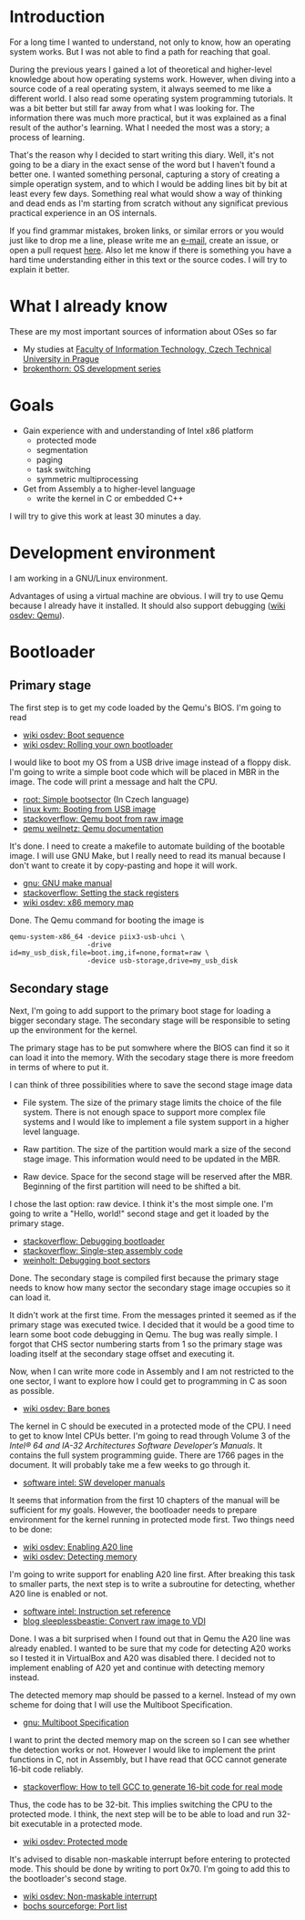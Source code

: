 # Introduction

For a long time I wanted to understand, not only to know, how an
operating system works. But I was not able to find a path for reaching
that goal.

During the previous years I gained a lot of theoretical and
higher-level knowledge about how operating systems work. However, when
diving into a source code of a real operating system, it always seemed
to me like a different world. I also read some operating system
programming tutorials. It was a bit better but still far away from
what I was looking for. The information there was much more practical,
but it was explained as a final result of the author's learning. What
I needed the most was a story; a process of learning.

That's the reason why I decided to start writing this diary. Well,
it's not going to be a diary in the exact sense of the word but I
haven't found a better one. I wanted something personal, capturing a
story of creating a simple operatign system, and to which I would be
adding lines bit by bit at least every few days. Something real what
would show a way of thinking and dead ends as I'm starting from
scratch without any significat previous practical experience in an OS
internals.

If you find grammar mistakes, broken links, or similar errors or you
would just like to drop me a line, please write me an
[e-mail](https://github.com/jansucan), create an issue, or open a pull
request [here](https://github.com/jansucan/beginner-os-developer-diary).
Also let me know if there is something you have a hard time
understanding either in this text or the source codes. I will try to
explain it better.

# What I already know

These are my most important sources of information about OSes so far

- My studies at
  [Faculty of Information Technology, Czech Technical University in Prague](https://fit.cvut.cz/)
- [brokenthorn: OS development series](http://www.brokenthorn.com/Resources/OSDevIndex.html)

# Goals

- Gain experience with and understanding of Intel x86 platform
    - protected mode
	- segmentation
	- paging
	- task switching
	- symmetric multiprocessing
- Get from Assembly a to higher-level language
    - write the kernel in C or embedded C++

I will try to give this work at least 30 minutes a day.

# Development environment

I am working in a GNU/Linux environment.

Advantages of using a virtual machine are obvious. I will try to use
Qemu because I already have it installed. It should also support
debugging ([wiki osdev: Qemu](https://wiki.osdev.org/QEMU)).

# Bootloader

## Primary stage

The first step is to get my code loaded by the Qemu's BIOS. I'm going to read

- [wiki osdev: Boot sequence](https://wiki.osdev.org/Boot_Sequence)
- [wiki osdev: Rolling your own bootloader](https://wiki.osdev.org/Rolling_Your_Own_Bootloader)

I would like to boot my OS from a USB drive image instead of a floppy
disk. I'm going to write a simple boot code which will be placed in
MBR in the image. The code will print a message and halt the CPU.

- [root: Simple bootsector](https://www.root.cz/clanky/piseme-operacni-system-boot/) (In Czech language)
- [linux kvm: Booting from USB image](https://www.linux-kvm.org/page/USB#Running)
- [stackoverflow: Qemu boot from raw image](https://stackoverflow.com/questions/47235461/how-to-resolve-specify-the-raw-format-explicitly-to-remove-the-restrictions)
- [qemu weilnetz: Qemu documentation](https://qemu.weilnetz.de/doc/qemu-doc.html)

It's done. I need to create a makefile to automate building of the
bootable image. I will use GNU Make, but I really need to read its
manual because I don't want to create it by copy-pasting and hope it
will work.

- [gnu: GNU make manual](https://www.gnu.org/software/make/manual/)
- [stackoverflow: Setting the stack registers](https://stackoverflow.com/a/45285701)
- [wiki osdev: x86 memory map](https://wiki.osdev.org/Memory_Map_(x86))

Done. The Qemu command for booting the image is

```
qemu-system-x86_64 -device piix3-usb-uhci \
                   -drive id=my_usb_disk,file=boot.img,if=none,format=raw \
                   -device usb-storage,drive=my_usb_disk
```

## Secondary stage

Next, I'm going to add support to the primary boot stage for loading a
bigger secondary stage. The secondary stage will be responsible to
seting up the environment for the kernel.

The primary stage has to be put somwhere where the BIOS can find it so
it can load it into the memory. With the secodary stage there is more
freedom in terms of where to put it.

I can think of three possibilities where to save the second stage image data

- File system. The size of the primary stage limits the choice
  of the file system. There is not enough space to support more
  complex file systems and I would like to implement a file system
  support in a higher level language.

- Raw partition. The size of the partition would mark a size of
  the second stage image. This information would need to be updated in
  the MBR.

- Raw device. Space for the second stage will be reserved after the
  MBR. Beginning of the first partition will need to be shifted a bit.

I chose the last option: raw device. I think it's the most simple
one. I'm going to write a "Hello, world!" second stage and get it
loaded by the primary stage.

- [stackoverflow: Debugging bootloader](https://stackoverflow.com/questions/14242958/debugging-bootloader-with-gdb-in-qemu)
- [stackoverflow: Single-step assembly code](https://stackoverflow.com/questions/2420813/using-gdb-to-single-step-assembly-code-outside-specified-executable-causes-error)
- [weinholt: Debugging boot sectors](https://weinholt.se/articles/debugging-boot-sectors/)

Done. The secondary stage is compiled first because the primary stage
needs to know how many sector the secondary stage image occupies so it
can load it.

It didn't work at the first time. From the messages printed it seemed
as if the primary stage was executed twice. I decided that it would be
a good time to learn some boot code debugging in Qemu. The bug was
really simple. I forgot that CHS sector numbering starts from 1 so the
primary stage was loading itself at the secondary stage offset and
executing it.

Now, when I can write more code in Assembly and I am not restricted to
the one sector, I want to explore how I could get to programming in C
as soon as possible.

- [wiki osdev: Bare bones](https://wiki.osdev.org/Bare_Bones)

The kernel in C should be executed in a protected mode of the CPU. I
need to get to know Intel CPUs better. I'm going to read through
Volume 3 of the *Intel® 64 and IA-32 Architectures Software
Developer’s Manuals*. It contains the full system programming
guide. There are 1766 pages in the document. It will probably take me
a few weeks to go through it.

- [software intel: SW developer manuals](https://software.intel.com/content/www/us/en/develop/articles/intel-sdm.html)

It seems that information from the first 10 chapters of the manual
will be sufficient for my goals. However, the bootloader needs to
prepare environment for the kernel running in protected mode
first. Two things need to be done:

- [wiki osdev: Enabling A20 line](https://wiki.osdev.org/A20_Line)
- [wiki osdev: Detecting memory](https://wiki.osdev.org/Detecting_Memory_(x86))

I'm going to write support for enabling A20 line first. After breaking
this task to smaller parts, the next step is to write a subroutine for
detecting, whether A20 line is enabled or not.

- [software intel: Instruction set reference](https://software.intel.com/content/www/us/en/develop/download/intel-64-and-ia-32-architectures-sdm-combined-volumes-2a-2b-2c-and-2d-instruction-set-reference-a-z.html)
- [blog sleeplessbeastie: Convert raw image to VDI](https://blog.sleeplessbeastie.eu/2012/04/29/virtualbox-convert-raw-image-to-vdi-and-otherwise/)

Done. I was a bit surprised when I found out that in Qemu the A20 line
was already enabled. I wanted to be sure that my code for detecting
A20 works so I tested it in VirtualBox and A20 was disabled there. I
decided not to implement enabling of A20 yet and continue with
detecting memory instead.

The detected memory map should be passed to a kernel. Instead of my
own scheme for doing that I will use the Multiboot Specification.

- [gnu: Multiboot Specification](https://www.gnu.org/software/grub/manual/multiboot/multiboot.html)

I want to print the dected memory map on the screen so I can see
whether the detection works or not. However I would like to implement
the print functions in C, not in Assembly, but I have read that GCC
cannot generate 16-bit code reliably.

- [stackoverflow: How to tell GCC to generate 16-bit code for real mode](https://stackoverflow.com/questions/19055647/how-to-tell-gcc-to-generate-16-bit-code-for-real-mode)

Thus, the code has to be 32-bit. This implies switching the CPU to the
protected mode. I think, the next step will be to be able to load and
run 32-bit executable in a protected mode.

- [wiki osdev: Protected mode](https://wiki.osdev.org/Protected_Mode)

It's advised to disable non-maskable interrupt before entering to
protected mode. This should be done by writing to port 0x70. I'm going
to add this to the bootloader's second stage.

- [wiki osdev: Non-maskable interrupt](https://wiki.osdev.org/Non_Maskable_Interrupt)
- [bochs sourceforge: Port list](http://bochs.sourceforge.net/techspec/PORTS.LST)
